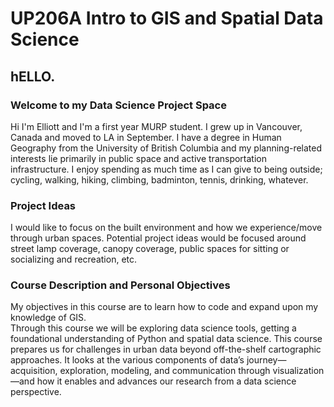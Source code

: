 # UP206A Intro to GIS and Spatial Data Science  
## hELLO.
### Welcome to my Data Science Project Space
Hi I'm Elliott and I'm a first year MURP student. I grew up in Vancouver, Canada and moved to LA in September. I have a degree in Human Geography from the University of British Columbia and my planning-related interests lie primarily in public space and active transportation infrastructure. I enjoy spending as much time as I can give to being outside; cycling, walking, hiking, climbing, badminton, tennis, drinking, whatever.

### Project Ideas
I would like to focus on the built environment and how we experience/move through urban spaces. Potential project ideas would be focused around street lamp coverage, canopy coverage, public spaces for sitting or socializing and recreation, etc. 

### Course Description and Personal Objectives
My objectives in this course are to learn how to code and expand upon my knowledge of GIS. 
<br> Through this course we will be exploring data science tools, getting a foundational understanding of Python and spatial data science. This course prepares us for challenges in urban data beyond off-the-shelf cartographic approaches. It looks at the various components of data’s journey—acquisition, exploration, modeling, and communication through visualization—and how it enables and advances our research from a data science perspective.
